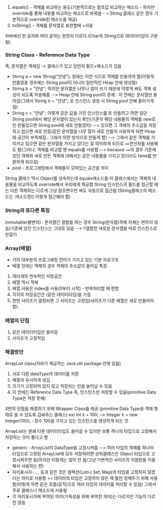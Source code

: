 1. equals() - 객체를 비교하는 용도(기본적으로는 참조값 비교하는 메소드 - 하지만 override를 통해 내용물 비교하는 메소드로 바꿔씀 - > String 클래스 같은 경우 기본적으로 override된 메소드를 제공)
2. toString() - 객체를 문자열로 표현할때 +사용

자바에선 한 글자와 여러 글자는 완전히 다르다.(Char와 String으로 데이터타입이 구분됨)

### String Class - Reference Data Type
즉, 문자열은 객체임 -> 클래스가 있고 당연히 필드+메소드가 있음
- String a  = new String("안녕"); 원래는 이런 식으로 객체를 만들어야 함(이렇게 만들었을 경우에는 String pool이 아니라 일반적인 Heap 안에 생성됨)
- String b = "안녕"; 하지만 문자열은 너무나 많이 쓰기 때문에 이렇게 써도 객체 생성이 되도록 허용해줌 --> Heap 안에 String pool이 존재 : 이 안에는 문자열만 들어감(그래서 String b = "안녕"; 로 인스턴스 생성 시 String pool 안에 들어가게 됨)
- String c = "안녕"; 이렇게 같은 값을 가진 인스턴스를 또 만들려고 하면 일단 String pool에서 해당 문자열이 있는지 확인(기존의 해당 내용물의 객체를 new로만 만들었으면 String pool에 새로 만들겠지) 
--> 있으면 그 객체의 주소값을 저장하고 없으면 새로 만듬(같은 문자열을 너무 많이 새로 만들어 사용하게 되면 Heap에 공간이 부족해짐.. 그래서 이런 방식으로 만들게 함) 
--> 그래서 같은 객체를 가리키고 있으면 같은 문자열을 가지고 있다는 걸 의미하게 되므로 `==`연산자를 사용해도 됨(그러나, 객체를 비교할 땐 equals를 사용함 --> because `==`의 경우 기존에 있던 객체와 새로 만든 객체에 대해서는 같은 내용물을 가지고 있더라도 false를 반환하게 되므로)
- pool - 프로그래밍에서 객체들이 모여있는 공간을 의미

String 클래스 역시 Object를 상속하는데 equals메소드를 이 클래스에서는 객체의 내용물을 비교하도록 override해서 우리에게 제공함
String 인스턴스의 필드를 접근할 때는 다른 객체와는 다르게 그냥 참조변수만 써도 자동으로 접근됨
(String클래스의 메소드는 .메소드명() 이렇게 접근해야 함)

### String의 또다른 특징
immutable(불변의) : 문자열간 결합을 하는 경우 String(문자열)객체 자체는 변하지 않음(기존에 있던 인스턴스는 그대로 있음 --> !!결합한 새로운 문자열을 따로 인스턴스로 만듬!!)

### Array(배열)
- 거의 대부분의 프로그래밍 언어가 가지고 있는 기본 자료구조
- 배열 안에는 객체의 경우 객체의 주소값이 들어감
특징
1. 여러개의 연속적인 저장공간
2. 배열 역시 객체
3. 배열 사용은 index를 사용(0부터 시작) - 반복처리할 때 편함
4. 각각의 저장공간은 (같은 데이터타입)을 가짐
5. 한번 사이즈가 결정되면 그 사이즈는 고정임(사이즈가 다른 배열은 새로 만들어야 함)

### 배열의 단점
1. 같은 데이터타입만 들어감
2. 사이즈가 고정적임

### 해결방안
ArrayList class(자바가 제공하는 Java.util package 안에 있음)
1. 서로 다른 dataType의 데이터를 저장
2. 배열과 유사하게 생김
3. 크기가 고정되어 있지 않고 저장되는 만큼 늘어날 수 있음
4. 이 안에는 Reference Data Type 즉, 인스턴스만 저장할 수 있음(primitive Data Type은 저장 못해)

4번의 단점을 해결하기 위해 Wrapper Class를 제공
(primitive Data Type을 객체 형태로 쓸 수 있도록 감싸주는 클래스)
ex) Int k = 100; --> Integer k = new Integer(100); : 정수 100을 가지고 있는 인스턴스를 생성하게 되는 것

ArrayList는 원래 다른 데이터타입도 들어갈 수 있지만 보통 하나의 타입으로 고정해서 저장하는 것이 좋다고 함 

- generic : ArrayList의 DataType을 고정시켜줌
--> 여러 타입의 객체를 하나의 타입으로 고정된 ArrayList에 모두 저장하려면 상위클래스인 Object 타입으로 고정시켜주면 됨(하지만 이렇게는 많이 안 씀/그냥 가변적인 사이즈의 이점만을 이용해서 사용하는 편)
- 자리표시자 : <T>, <E>, <N> 등과 같은 것은 컬렉션(List나 Set, Map)의 타입을 고정하지 않겠다는 의미로 사용함 => 데이터의 타입은 고정하지 않은 채 틀만 정해두기 위해 사용함(이렇게 하면 같은 흐름(로직)으로 여러 타입의 데이터를 처리할 수 있음) 그래서 주로 클래스나 메소드에 사용됨
- 각 자리표시자에 부여된 의미(가독성을 위해 부여한 의미)는 다르지만 기능이 다르진 않음